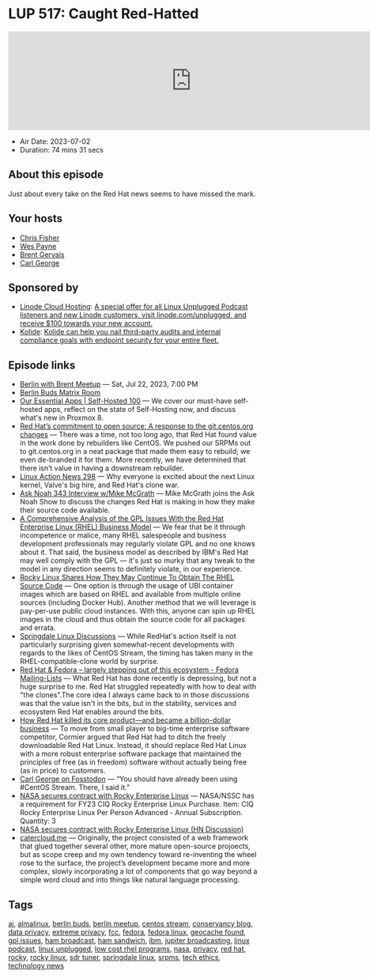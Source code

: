 # LUP 517: Caught Red-Hatted

<iframe src="https://player.fireside.fm/v2/RUkczH-V+F-JN7iL6?theme=dark" width="740" height="200" frameborder="0" scrolling="no"></iframe>

* Air Date: 2023-07-02
* Duration: 74 mins 31 secs

## About this episode

Just about every take on the Red Hat news seems to have missed the mark.

## Your hosts
* [Chris Fisher](https://linuxunplugged.com/hosts/chrislas)
* [Wes Payne](https://linuxunplugged.com/hosts/wes)
* [Brent Gervais](https://linuxunplugged.com/hosts/brent)
* [Carl George](https://linuxunplugged.com/guests/carlgeorge)

## Sponsored by

  * [Linode Cloud Hosting](https://linode.com/unplugged): [A special offer for all Linux Unplugged Podcast listeners and new Linode customers, visit linode.com/unplugged, and receive $100 towards your new account. ](https://linode.com/unplugged)
  * [Kolide](https://l.kolide.co/3klbWzr): [Kolide can help you nail third-party audits and internal compliance goals with endpoint security for your entire fleet.](https://l.kolide.co/3klbWzr)



## Episode links

  * [Berlin with Brent Meetup](https://www.meetup.com/jupiterbroadcasting/events/294559395/?isFirstPublish=true "Berlin with Brent Meetup") — Sat, Jul 22, 2023, 7:00 PM
  * [Berlin Buds Matrix Room](https://matrix.to/#/%23berlin:jupiterbroadcasting.com "Berlin Buds Matrix Room")
  * [Our Essential Apps | Self-Hosted 100](https://www.jupiterbroadcasting.com/show/self-hosted/100/ "Our Essential Apps | Self-Hosted 100") — We cover our must-have self-hosted apps, reflect on the state of Self-Hosting now, and discuss what's new in Proxmox 8.
  * [Red Hat’s commitment to open source: A response to the git.centos.org changes](https://www.redhat.com/en/blog/red-hats-commitment-open-source-response-gitcentosorg-changes "Red Hat’s commitment to open source: A response to the git.centos.org changes") — There was a time, not too long ago, that Red Hat found value in the work done by rebuilders like CentOS. We pushed our SRPMs out to git.centos.org in a neat package that made them easy to rebuild; we even de-branded it for them. More recently, we have determined that there isn’t value in having a downstream rebuilder.
  * [Linux Action News 298](https://linuxactionnews.com/298 "Linux Action News 298") — Why everyone is excited about the next Linux kernel, Valve's big hire, and Red Hat's clone war.
  * [Ask Noah 343 Interview w/Mike McGrath](https://podcast.asknoahshow.com/343 "Ask Noah 343 Interview w/Mike McGrath") — Mike McGrath joins the Ask Noah Show to discuss the changes Red Hat is making in how they make their source code available.
  * [A Comprehensive Analysis of the GPL Issues With the Red Hat Enterprise Linux (RHEL) Business Model](https://sfconservancy.org/blog/2023/jun/23/rhel-gpl-analysis/ "A Comprehensive Analysis of the GPL Issues With the Red Hat Enterprise Linux \(RHEL\) Business Model") — We fear that be it through incompetence or malice, many RHEL salespeople and business development professionals may regularly violate GPL and no one knows about it. That said, the business model as described by IBM's Red Hat may well comply with the GPL — it's just so murky that any tweak to the model in any direction seems to definitely violate, in our experience.
  * [Rocky Linux Shares How They May Continue To Obtain The RHEL Source Code](https://www.phoronix.com/news/Rocky-Linux-RHEL-Source-Access "Rocky Linux Shares How They May Continue To Obtain The RHEL Source Code") — One option is through the usage of UBI container images which are based on RHEL and available from multiple online sources (including Docker Hub). Another method that we will leverage is pay-per-use public cloud instances. With this, anyone can spin up RHEL images in the cloud and thus obtain the source code for all packages and errata.
  * [Springdale Linux Discussions](https://groups.google.com/g/springdale-users/c/53hFsR7oLEQ?pli=1 "Springdale Linux Discussions") — While RedHat's action itself is not particularly surprising given somewhat-recent developments with regards to the likes of CentOS Stream, the timing has taken many in the RHEL-compatible-clone world by surprise.
  * [Red Hat & Fedora – largely stepping out of this ecosystem - Fedora Mailing-Lists](https://lists.fedoraproject.org/archives/list/devel@lists.fedoraproject.org/thread/YYPMJAFR3GQPF3P74I7FGK45UYFOWNUS/ "Red Hat & Fedora – largely stepping out of this ecosystem - Fedora Mailing-Lists") — What Red Hat has done recently is depressing, but not a huge surprise to me. Red Hat struggled repeatedly with how to deal with "the clones".The core idea I always came back to in those discussions was that the value isn't in the bits, but in the stability, services and ecosystem Red Hat enables around the bits.
  * [How Red Hat killed its core product—and became a billion-dollar business](https://arstechnica.com/information-technology/2012/02/how-red-hat-killed-its-core-productand-became-a-billion-dollar-business/ "How Red Hat killed its core product—and became a billion-dollar business") — To move from small player to big-time enterprise software competitor, Cormier argued that Red Hat had to ditch the freely downloadable Red Hat Linux. Instead, it should replace Red Hat Linux with a more robust enterprise software package that maintained the principles of free (as in freedom) software without actually being free (as in price) to customers.
  * [Carl George on Fosstodon](https://fosstodon.org/@carlwgeorge/110595756516276336 "Carl George on Fosstodon") — “You should have already been using #CentOS Stream. There, I said it.”
  * [NASA secures contract with Rocky Enterprise Linux](https://sam.gov/opp/2e0365ce1e3c4c179b50fb15573d68e4/view "NASA secures contract with Rocky Enterprise Linux") — NASA/NSSC has a requirement for FY23 CIQ Rocky Enterprise Linux Purchase. Item: CIQ Rocky Enterprise Linux Per Person Advanced - Annual Subscription. Quantity: 3
  * [NASA secures contract with Rocky Enterprise Linux (HN Discussion)](https://news.ycombinator.com/item?id=36417968 "NASA secures contract with Rocky Enterprise Linux \(HN Discussion\)")
  * [catercloud.me](http://catercloud.me/ "catercloud.me") — Originally, the project consisted of a web framework that glued together several other, more mature open-source projoects, but as scope creep and my own tendency toward re-inventing the wheel rose to the surface, the project’s development became more and more complex, slowly incorporating a lot of components that go way beyond a simple word cloud and into things like natural language processing.



## Tags

[ai](https://linuxunplugged.com/tags/ai), [almalinux](https://linuxunplugged.com/tags/almalinux), [berlin buds](https://linuxunplugged.com/tags/berlin%20buds), [berlin meetup](https://linuxunplugged.com/tags/berlin%20meetup), [centos stream](https://linuxunplugged.com/tags/centos%20stream), [conservancy blog](https://linuxunplugged.com/tags/conservancy%20blog), [data privacy](https://linuxunplugged.com/tags/data%20privacy), [extreme privacy](https://linuxunplugged.com/tags/extreme%20privacy), [fcc](https://linuxunplugged.com/tags/fcc), [fedora](https://linuxunplugged.com/tags/fedora), [fedora linux](https://linuxunplugged.com/tags/fedora%20linux), [geocache found](https://linuxunplugged.com/tags/geocache%20found), [gpl issues](https://linuxunplugged.com/tags/gpl%20issues), [ham broadcast](https://linuxunplugged.com/tags/ham%20broadcast), [ham sandwich](https://linuxunplugged.com/tags/ham%20sandwich), [ibm](https://linuxunplugged.com/tags/ibm), [jupiter broadcasting](https://linuxunplugged.com/tags/jupiter%20broadcasting), [linux podcast](https://linuxunplugged.com/tags/linux%20podcast), [linux unplugged](https://linuxunplugged.com/tags/linux%20unplugged), [low cost rhel programs](https://linuxunplugged.com/tags/low%20cost%20rhel%20programs), [nasa](https://linuxunplugged.com/tags/nasa), [privacy](https://linuxunplugged.com/tags/privacy), [red hat](https://linuxunplugged.com/tags/red%20hat), [rocky](https://linuxunplugged.com/tags/rocky), [rocky linux](https://linuxunplugged.com/tags/rocky%20linux), [sdr tuner](https://linuxunplugged.com/tags/sdr%20tuner), [springdale linux](https://linuxunplugged.com/tags/springdale%20linux), [srpms](https://linuxunplugged.com/tags/srpms), [tech ethics](https://linuxunplugged.com/tags/tech%20ethics), [technology news](https://linuxunplugged.com/tags/technology%20news)